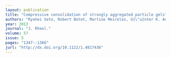 ```yaml
---
layout: publication
title: "Compressive consolidation of strongly aggregated particle gels"
authors: "Ryohei Seto, Robert Botet, Martine Meireles, G{\"u}nter K. Auernhammer, Bernard Cabane"
year: 2013
journal: "J. Rheol."
volume: 57
issue: 5
pages: "1347--1366"
jurl: "http://dx.doi.org/10.1122/1.4817436"
---
```

